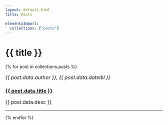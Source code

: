 ```yaml
---
layout: default.html
title: Posts

eleventyImport:
  collections: ["posts"]
---
```


# {{ title }}

{% for post in collections.posts %}
  <div>
    <p style="font-size:16px">
      <em> {{ post.data.author }}, {{ post.data.datelbl }} </em>
    </p>
    <a href="{{ post.url }}" class="post-list-title">
      <h3 style="border-bottom:none"> {{ post.data.title }} </h3>
    </a>
    <p style="font-size:16px"> {{ post.data.desc }} </p>
  </div>
  <hr class="post-divider">
{% endfor %}